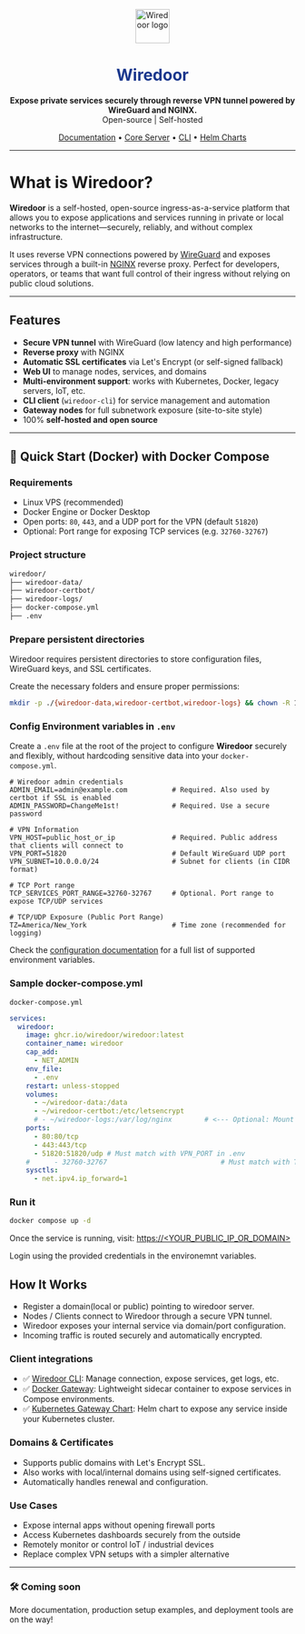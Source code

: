 <p align="center"> <img src="https://www.wiredoor.net/images/wiredoor.svg" alt="Wiredoor logo" width="60" /> </p>

<h1 align="center" style="color:#1c398e">
  Wiredoor
</h1>

<p align="center">
  <strong>Expose private services securely through reverse VPN tunnel powered by WireGuard and NGINX.</strong><br />
  Open-source | Self-hosted
</p>

<p align="center">
  <a href="https://www.wiredoor.net/docs">Documentation</a> •
  <a href="https://github.com/wiredoor/wiredoor">Core Server</a> •
  <a href="https://github.com/wiredoor/wiredoor-cli">CLI</a> •
  <a href="https://charts.wiredoor.net">Helm Charts</a>
</p>

---

# What is Wiredoor?

**Wiredoor** is a self-hosted, open-source ingress-as-a-service platform that allows you to expose applications and services running in private or local networks to the internet—securely, reliably, and without complex infrastructure.

It uses reverse VPN connections powered by [WireGuard](https://www.wireguard.com) and exposes services through a built-in [NGINX](https://nginx.org) reverse proxy. Perfect for developers, operators, or teams that want full control of their ingress without relying on public cloud solutions.

---

## Features

- **Secure VPN tunnel** with WireGuard (low latency and high performance)
- **Reverse proxy** with NGINX
- **Automatic SSL certificates** via Let's Encrypt (or self-signed fallback)
- **Web UI** to manage nodes, services, and domains
- **Multi-environment support**: works with Kubernetes, Docker, legacy servers, IoT, etc.
- **CLI client** (`wiredoor-cli`) for service management and automation
- **Gateway nodes** for full subnetwork exposure (site-to-site style)
- 100% **self-hosted and open source**

---

## 🚀 Quick Start (Docker) with Docker Compose

### Requirements

- Linux VPS (recommended)
- Docker Engine or Docker Desktop
- Open ports: `80`, `443`, and a UDP port for the VPN (default `51820`)
- Optional: Port range for exposing TCP services (e.g. `32760-32767`)

### Project structure

```bash
wiredoor/
├── wiredoor-data/
├── wiredoor-certbot/
├── wiredoor-logs/
├── docker-compose.yml
├── .env
```

### Prepare persistent directories

Wiredoor requires persistent directories to store configuration files, WireGuard keys, and SSL certificates.

Create the necessary folders and ensure proper permissions:

```bash copy
mkdir -p ./{wiredoor-data,wiredoor-certbot,wiredoor-logs} && chown -R 1000:1000 ./{wiredoor-data,wiredoor-certbot,wiredoor-logs}
```

### Config Environment variables in `.env`

Create a `.env` file at the root of the project to configure **Wiredoor** securely and flexibly, without hardcoding sensitive data into your `docker-compose.yml`.

```dotenv filename=".env" copy
# Wiredoor admin credentials
ADMIN_EMAIL=admin@example.com           # Required. Also used by certbot if SSL is enabled
ADMIN_PASSWORD=ChangeMe1st!             # Required. Use a secure password

# VPN Information
VPN_HOST=public_host_or_ip              # Required. Public address that clients will connect to
VPN_PORT=51820                          # Default WireGuard UDP port
VPN_SUBNET=10.0.0.0/24                  # Subnet for clients (in CIDR format)

# TCP Port range
TCP_SERVICES_PORT_RANGE=32760-32767     # Optional. Port range to expose TCP/UDP services

# TCP/UDP Exposure (Public Port Range)
TZ=America/New_York                     # Time zone (recommended for logging)
```

Check the [configuration documentation](https://www.wiredoor.net/docs/configuration#environment-variables) for a full list of supported environment variables.

### Sample docker-compose.yml

`docker-compose.yml`

```yaml
services:
  wiredoor:
    image: ghcr.io/wiredoor/wiredoor:latest
    container_name: wiredoor
    cap_add:
      - NET_ADMIN
    env_file:
      - .env
    restart: unless-stopped
    volumes:
      - ~/wiredoor-data:/data
      - ~/wiredoor-certbot:/etc/letsencrypt
      # - ~/wiredoor-logs:/var/log/nginx        # <--- Optional: Mount for collecting NGINX logs
    ports:
      - 80:80/tcp
      - 443:443/tcp
      - 51820:51820/udp # Must match with VPN_PORT in .env
    #      - 32760-32767                            # Must match with TCP_SERVICES_PORT_RANGE in .env
    sysctls:
      - net.ipv4.ip_forward=1
```

### Run it

```bash
docker compose up -d
```

Once the service is running, visit: [https://<YOUR_PUBLIC_IP_OR_DOMAIN>]()

Login using the provided credentials in the environemnt variables.

## How It Works

- Register a domain(local or public) pointing to wiredoor server.
- Nodes / Clients connect to Wiredoor through a secure VPN tunnel.
- Wiredoor exposes your internal service via domain/port configuration.
- Incoming traffic is routed securely and automatically encrypted.

### Client integrations

- ✅ [Wiredoor CLI](https://www.wiredoor.net/docs/cli): Manage connection, expose services, get logs, etc.
- ✅ [Docker Gateway](https://www.wiredoor.net/docs/docker-gateway): Lightweight sidecar container to expose services in Compose environments.
- ✅ [Kubernetes Gateway Chart](https://www.wiredoor.net/docs/kubernetes-gateway): Helm chart to expose any service inside your Kubernetes cluster.

### Domains & Certificates

- Supports public domains with Let's Encrypt SSL.
- Also works with local/internal domains using self-signed certificates.
- Automatically handles renewal and configuration.

### Use Cases

- Expose internal apps without opening firewall ports
- Access Kubernetes dashboards securely from the outside
- Remotely monitor or control IoT / industrial devices
- Replace complex VPN setups with a simpler alternative

---

### 🛠️ Coming soon

More documentation, production setup examples, and deployment tools are on the way!
